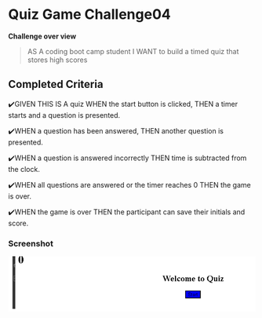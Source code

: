 # Quiz Game Challenge04

**Challenge over view**

> AS A coding boot camp student
I WANT to build  a timed quiz  that stores high scores

## Completed Criteria

✔️GIVEN THIS IS A quiz
WHEN  the start button is clicked,
THEN a timer starts and  a question is  presented.

✔️WHEN  a question has been answered, 
THEN   another question is  presented.

✔️WHEN   a question is answered  incorrectly
THEN time is subtracted from the clock. 

✔️WHEN all questions are answered or the timer reaches 0
THEN the game is over.

✔️WHEN the game is over
THEN  the participant  can save their  initials and  score. 

### Screenshot 

![Screenshot of quiz game challenge homepage](/Assets/homework-04.png "Quiz challenge home screen")

